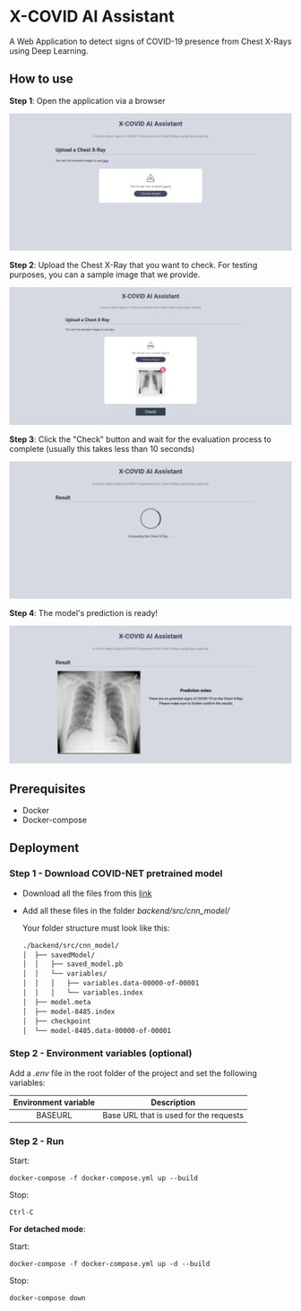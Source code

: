 # X-COVID AI Assistant

A Web Application to detect signs of COVID-19 presence from Chest X-Rays using Deep Learning.

## How to use

**Step 1**: Open the application via a browser

![](media/app1.png)

**Step 2**: Upload the Chest X-Ray that you want to check. For testing purposes, you can a sample image that we provide.

![](media/app2.png)

**Step 3**: Click the "Check" button and wait for the evaluation process to complete (usually this takes less than 10 seconds)

![](media/app3.png)

**Step 4**: The model's prediction is ready!

![](media/app4.png)

## Prerequisites

* Docker
* Docker-compose

## Deployment

### Step 1 - Download COVID-NET pretrained model

* Download all the files from this [link](https://bit.ly/CovidNet-CXR-Large)
* Add all these files in the folder *backend/src/cnn_model/*

  Your folder structure must look like this:
  
  ```bash
  ./backend/src/cnn_model/
  │  ├── savedModel/
  │  │   ├── saved_model.pb             
  │  │   └── variables/
  │  │   │   ├── variables.data-00000-of-00001  
  │  │   │   └── variables.index
  │  ├── model.meta       
  │  ├── model-8485.index   
  │  ├── checkpoint
  │  └── model-8485.data-00000-of-00001         
  ```

### Step 2 - Environment variables (optional)

Add a *.env* file in the root folder of the project and set the following variables:

| Environment variable | Description | 
| :-------------: | :-------------: |
| BASEURL | Base URL that is used for the requests |

### Step 2 - Run

Start:

    docker-compose -f docker-compose.yml up --build

Stop:

    Ctrl-C
    
**For detached mode**:

Start:

    docker-compose -f docker-compose.yml up -d --build

Stop:

    docker-compose down
